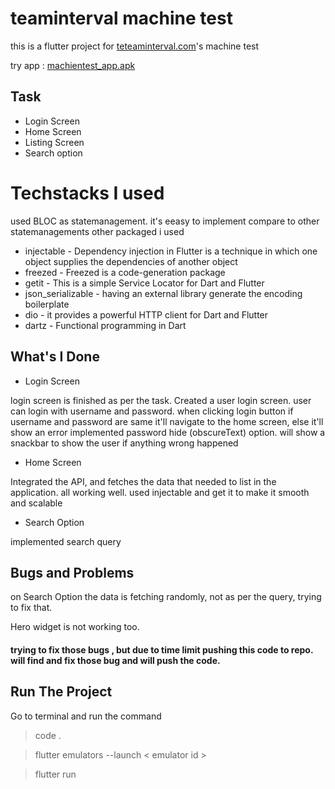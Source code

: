 # teaminterval machine test

 this is a flutter project for [teteaminterval.com](https://www.teaminterval.in/)'s machine test

 try app : [machientest_app.apk](https://drive.google.com/file/d/1hMWVPwOaRYRY_-X94IXYvacMQTTOTWx_/view?usp=sharing)

## Task 
- Login Screen
- Home Screen
- Listing Screen
- Search option

# Techstacks I used

used BLOC as statemanagement. it's eeasy to implement compare to other statemanagements
other packaged i used

- injectable - Dependency injection in Flutter is a technique in which one object supplies the dependencies of another object
- freezed - Freezed is a code-generation package 
- getit - This is a simple Service Locator for Dart and Flutter
- json_serializable - having an external library generate the encoding boilerplate
- dio - it provides a powerful HTTP client for Dart and Flutter
- dartz - Functional programming in Dart



## What's I Done

- Login Screen 

login screen is finished as per the task. Created a user login screen. user can login with username and password. when clicking login button if username and password are same it'll navigate to the home screen, else it'll show an error
implemented password hide (obscureText) option.
will show a snackbar to show the user if anything wrong happened

- Home Screen 

Integrated the API, and fetches the data that needed to list in the application. all working well.
used injectable and get it to make it smooth and scalable

- Search Option  

implemented search query 

## Bugs and Problems

on Search Option the data is fetching randomly, not as per the query, trying to fix that. 

Hero widget is not working too. 

#### trying to fix those bugs , but due to time limit pushing this code to repo. will  find and fix those bug and will push the code. 

## Run The Project

Go to terminal and run the command
> code .

> flutter emulators --launch < emulator id >

> flutter run
